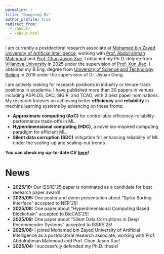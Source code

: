 ```yaml
---
permalink: /
title: "Dongning Ma"
author_profile: true
redirect_from: 
  - /about/
  - /about.html
---
```


I am currently a postdoctoral research associate at [Mohamed bin Zayed University of Artificial Intelligence](https://mbzuai.ac.ae/), working with [Prof. Abdulrahman Mahmoud](https://ma3mool.github.io/) and [Prof. Chun Jason Xue](https://mlab.hk/people/jasonxue/). I obtained my Ph.D. degree from [Villanova University](https://villanova.edu/) in 2025 under the supervision of [Prof. Xun Jiao](https://vu-detail.github.io/people/jiao). I obtained my B.Eng. degree from [University of Science and Technology Beijing](https://www.ustb.edu.cn/) in 2018 under the supervision of Dr. Jiyuan Dong. 

I am actively looking for research positions in industry or tenure-track positions in academia. I have published more than 30 papers in venues including ASPLOS, DAC, SIGIR, and TCAD, with 3 best paper nominations. My research focuses on achieving better **efficiency** and **reliability** in machine learning systems by advancing on these fronts:
- **Approximate computing (AxC)** for controllable efficiency–reliability-performance trade-offs in ML. 
- **Hyperdimensional computing (HDC)**, a novel bio-inspired computing paradigm for efficient ML.  
- **Silent data corruption (SDC)** mitigation for enhancing reliability of ML under the scaling-up and scaling-out trends. 

**You can check my up-to-date CV [here](/cv/)!**

# News
- **2025/10:** Our ISSRE'25 paper is nominated as a candidate for best research paper award!
- **2025/09:** One poster and demo presentation about "Spike Sorting Interface" accepted to NER'25!
- **2025/08:** One paper about "Hyperdimensional Computing Based Blockchain" accepted to BioCAS'25!
- **2025/08:** One paper about "Silent Data Corruptions in Deep Recommender Systems" accepted to ISSRE'25!
- **2025/08:** I joined Mohamed bin Zayed University of Artificial Intelligence as a postdoctoral research associate, working with Prof. Abdulrahman Mahmoud and Prof. Chun Jason Xue! 
- **2025/04:** I successfuly defended my Ph.D. thesis! 